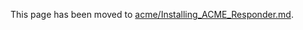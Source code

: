 This page has been moved to [acme/Installing_ACME_Responder.md](acme/Installing_ACME_Responder.md).
